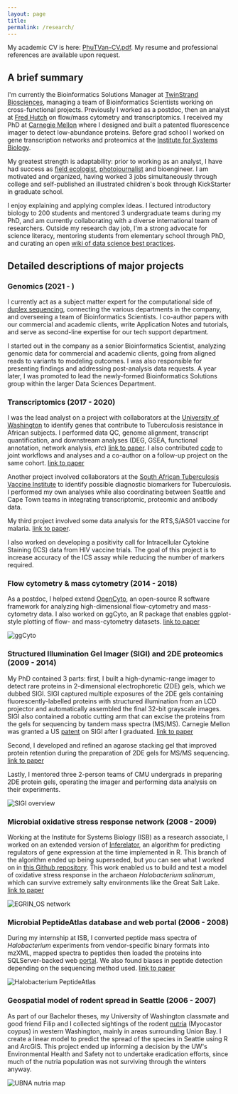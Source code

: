 ```yaml
---
layout: page
title: 
permalink: /research/
---
```


My academic CV is here: [PhuTVan-CV.pdf](PhuTVan-CV.pdf). My resume and professional references are available upon request.

## A brief summary

I'm currently the Bioinformatics Solutions Manager at [TwinStrand Biosciences](https://twinstrandbio.com/), managing a team of Bioinformatics Scientists working on cross-functional projects. Previously I worked as a postdoc, then an analyst at [Fred Hutch](https://www.fredhutch.org/en/research/divisions/vaccine-infectious-disease-division.html) on flow/mass cytometry and transcriptomics. I received my PhD at [Carnegie Mellon](https://cmu.edu/bio) where I designed and built a patented fluorescence imager to detect low-abundance proteins. Before grad school I worked on gene transcription networks and proteomics at the [Institute for Systems Biology](https://baliga.systemsbiology.net/).

My greatest strength is adaptability: prior to working as an analyst, I have had success as [field ecologist](https://www.fs.usda.gov/colville), [photojournalist](https://makingtheprince.blogspot.com/2013/11/meet-author.html) and bioengineer. I am motivated and organized, having worked 3 jobs simultaneously through college and self-published an illustrated children's book through KickStarter in graduate school.

I enjoy explaining and applying complex ideas. I lectured introductory biology to 200 students and mentored 3 undergraduate teams during my PhD, and am currently collaborating with a diverse international team of researchers. Outside my research day job, I'm a strong advocate for science literacy, mentoring students from elementary school through PhD, and curating an open [wiki of data science best practices](https://sciwiki.fredhutch.org).

## Detailed descriptions of major projects

### Genomics (2021 - )

I currently act as a subject matter expert for the computational side of [duplex sequencing](https://twinstrandbio.com/technology/), connecting the various departments in the company, and overseeing a team of Bioinformatics Scientists. I 
co-author papers with our commercial and academic clients, write Application Notes and tutorials, and serve as second-line
expertise for our tech support department.

I started out in the company as a senior Bioinformatics Scientist, analyzing genomic data for commercial and academic clients, going from aligned reads to variants to modeling outcomes. I was also responsible for presenting findings and addressing post-analysis data requests. A year later, I was promoted to lead the newly-formed Bioinformatics Solutions group within the larger Data Sciences Department.

### Transcriptomics (2017 - 2020)

I was the lead analyst on a project with collaborators at the [University of Washington](https://cerid.uw.edu/lab/hawn-lab) to identify genes that contribute to Tuberculosis resistance in African subjects. I performed data QC, genome alignment, transcript quantification, and downstream analyses (DEG, GSEA, functional annotation, network analysis, *etc*) [link to paper](https://www.jci.org/articles/view/140073). I also contributed [code](https://github.com/ptvan/r-snippets) to joint workflows and analyses and a co-author on a follow-up project on the same cohort. [link to paper](https://journals.asm.org/doi/full/10.1128/msphere.00159-22)

Another project involved collaborators at the [South African Tuberculosis Vaccine Institute](http://www.satvi.uct.ac.za/) to identify possible diagnostic biomarkers for Tuberculosis. I performed my own analyses while also coordinating between Seattle and Cape Town teams in integrating transcriptomic, proteomic and antibody data.

My third project involved some data analysis for the RTS,S/AS01 vaccine for malaria. [link to paper](https://elifesciences.org/articles/70393).

I also worked on developing a positivity call for Intracellular Cytokine Staining (ICS) data from HIV vaccine trials. The goal of this project is to increase accuracy of the ICS assay while reducing the number of markers required.

### Flow cytometry & mass cytometry (2014 - 2018)

As a postdoc, I helped extend [OpenCyto](http://opencyto.org), an open-source R software framework for analyzing high-dimensional flow-cytometry and mass-cytometry data. I also worked on ggCyto, an R package that enables ggplot-style plotting of flow- and mass-cytometry datasets. [link to paper](https://www.ncbi.nlm.nih.gov/pmc/articles/PMC6223365/)

![ggCyto](/images/ggcyto-example.jpg "ggcyto-example.jpg")

### Structured Illumination Gel Imager (SIGI) and 2DE proteomics (2009 - 2014)

My PhD contained 3 parts: first, I built a high-dynamic-range imager to detect rare proteins in 2-dimensional electrophoretic (2DE) gels, which we dubbed SIGI. SIGI captured multiple exposures of the 2DE gels containing fluorescently-labelled proteins with structured illumination from an LCD projector and automatically assembled the final 32-bit grayscale images. SIGI also contained a robotic cutting arm that can excise the proteins from the gels for sequencing by tandem mass spectra (MS/MS).  Carnegie Mellon was granted a US [patent](https://patents.google.com/patent/US10362237B2/) on SIGI after I graduated. [link to paper](https://www.ncbi.nlm.nih.gov/pubmed/24935033)

Second, I developed and refined an agarose stacking gel that improved protein retention during the preparation of 2DE gels for MS/MS sequencing. [link to paper](https://www.ncbi.nlm.nih.gov/pubmed/25042010)

Lastly, I mentored three 2-person teams of CMU undergrads in preparing 2DE protein gels, operating the imager and performing data analysis on their experiments.

![SIGI overview](/images/SIGI-operation.jpg "SIGI-operation.jpg")

### Microbial oxidative stress response network (2008 - 2009)

Working at the Institute for Systems Biology (ISB) as a research associate, I worked on an extended version of [Inferelator](https://www.ncbi.nlm.nih.gov/pubmed/16686963), an algorithm for predicting regulators of gene expression at the time implemented in R. This branch of the algorithm ended up being superseded, but you can see what I worked on in [this Github repository](https://github.com/ptvan/inferelator-ancient). This work enabled us to build and test a model of oxidative stress response in the archaeon _Halobacterium salinarum_, which can survive extremely salty environments like the Great Salt Lake. [link to paper](https://www.ncbi.nlm.nih.gov/pmc/articles/PMC1987344/)

![EGRIN_OS network](/images/EGRIN_OS-network.jpg "EGRIN_OS-network.jpg")

### Microbial PeptideAtlas database and web portal (2006 - 2008)

During my internship at ISB, I converted peptide mass spectra of _Halobacterium_ experiments from vendor-specific binary formats into mzXML, mapped spectra to peptides then loaded the proteins into SQLServer-backed web [portal](https://peptideatlas.org). We also found biases in peptide detection depending on the sequencing method used. [link to paper](https://www.ncbi.nlm.nih.gov/pmc/articles/PMC2643335/)

![Halobacterium PeptideAtlas](/images/halopeptideatlas-peptidecount.jpg "halopeptideatlas-peptidecount.jpg")

### Geospatial model of rodent spread in Seattle (2006 - 2007)

As part of our Bachelor theses, my University of Washington classmate and good friend Filip and I collected sightings of the rodent [nutria](https://en.wikipedia.org/wiki/Coypu) (Myocastor coypus) in western Washington, mainly in areas surrounding Union Bay. I create a linear model to predict the spread of the species in Seattle using R and ArcGIS. This project ended up informing a decision by the UW's Environmental Health and Safety not to undertake eradication efforts, since much of the nutria population was not surviving through the winters anyway.

![UBNA nutria map](/images/UBNA-model.jpg "UBNA-model.jpg")
